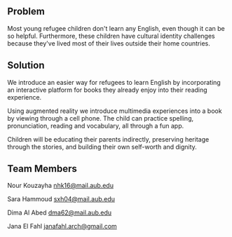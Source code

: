 ## Problem

Most young refugee children don't learn any English, even though it can be so helpful. Furthermore, these children have cultural identity challenges because they've lived most of their lives outside their home countries. 

## Solution

We introduce an easier way for refugees to learn English by incorporating an interactive platform for books they already enjoy into their reading experience. 

Using augmented reality we introduce multimedia experiences into a book by viewing through a cell phone. The child can practice spelling, pronunciation, reading and vocabulary, all through a fun app. 

Children will be educating their parents indirectly, preserving heritage through the stories, and building their own self-worth and dignity. 

## Team Members

Nour Kouzayha <nhk16@mail.aub.edu>

Sara Hammoud <sxh04@mail.aub.edu>

Dima Al Abed <dma62@mail.aub.edu>

Jana El Fahl <janafahl.arch@gmail.com>